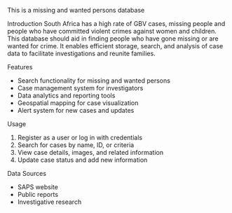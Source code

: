 This is a missing and wanted persons database

Introduction
South Africa has a high rate of GBV cases, missing people and people who have committed violent crimes against women and children. This database should aid in finding people who have gone missing or are wanted for crime. It enables efficient storage, search, and analysis of case data to facilitate investigations and reunite families.

Features
- Search functionality for missing and wanted persons
- Case management system for investigators
- Data analytics and reporting tools
- Geospatial mapping for case visualization
- Alert system for new cases and updates

Usage
1. Register as a user or log in with credentials
2. Search for cases by name, ID, or criteria
3. View case details, images, and related information
4. Update case status and add new information

Data Sources
- SAPS website
- Public reports
- Investigative research
